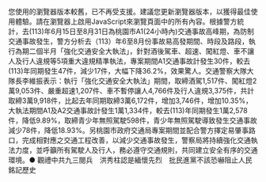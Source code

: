 您使用的瀏覽器版本較舊，已不再受支援。建議您更新瀏覽器版本，以獲得最佳使用體驗。請在瀏覽器上啟用JavaScript來瀏覽頁面中的所有內容。根據警方統計，去(113)年6月15日至8月31日為桃園市A1(24小時內)交通事故高峰期，為防制交通事故發生，警方分析去（113）年6至8月份事故易高發期間、時段及路段，執行為期二個半月「強化交通安全大執法」，針對酒後駕車、超速、闖紅燈、車不讓人及行人違規等5項重大違規精準執法，專案期間A1交通事故計發生30件，較去(113)年同期發生47件，減少17件，大幅下降36.2%，效果驚人。交通警察大隊大隊長李維振表示：執行「強化交通安全大執法」期間，取締酒駕1,517件、闖紅燈2萬9,053件、嚴重超速1,207件、車不暫停讓人4,766件及行人違規3,375件，共計取締3萬9,918件，比起去年同期取締3萬6,172件，增加3,746件，增加10.35%，大執法期間A1及A2交通事故計發生1萬1,334件，較去(113)年同期發生1萬2,578件，降低9.89%，取締青少年無照駕駛598件，青少年無照駕駛導致發生交通事故減少78件，降低18.93%。另桃園市政府交通局專案期間並配合警方擇定易肇事路口，完成相對應之交通工程改善，以減少交通事故發生，警察局將持續強化交通執法力度，並呼籲所有駕駛人及行人，務必遵守交通規則，共同建立安全有序的交通環境。● 觀禮中共九三閱兵　洪秀柱認是緬懷先烈　批民進黨不該恐嚇阻止人民銘記歷史